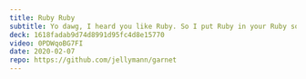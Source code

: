 ```yaml
---
title: Ruby Ruby
subtitle: Yo dawg, I heard you like Ruby. So I put Ruby in your Ruby so you can Ruby while you Ruby.
deck: 1618fadab9d74d8991d95fc4d8e15770
video: 0PDWqoBG7FI
date: 2020-02-07
repo: https://github.com/jellymann/garnet
---
```

